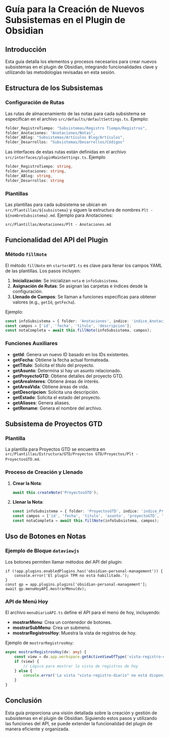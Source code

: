 
# Guía para la Creación de Nuevos Subsistemas en el Plugin de Obsidian

## Introducción

Esta guía detalla los elementos y procesos necesarios para crear nuevos subsistemas en el plugin de Obsidian, integrando funcionalidades clave y utilizando las metodologías revisadas en esta sesión.

## Estructura de los Subsistemas

### Configuración de Rutas

Las rutas de almacenamiento de las notas para cada subsistema se especifican en el archivo `src/defaults/defaultSettings.ts`. Ejemplo:
```typescript
folder_RegistroTiempo: "Subsistemas/Registro Tiempo/Registros",
folder_Anotaciones: "Anotaciones/Notas",
folder_ABlog: "Subsistemas/Artículos Blog/Artículos",
folder_Desarrollos: "Subsistemas/Desarrollos/Códigos"
```
Las interfaces de estas rutas están definidas en el archivo `src/interfaces/pluginMainSettings.ts`. Ejemplo

```typescript
folder_RegistroTiempo: string,
folder_Anotaciones: string,
folder_ABlog: string,
folder_Desarrollos: string
```

### Plantillas

Las plantillas para cada subsistema se ubican en `src/Plantillas/${subsistema}` y siguen la estructura de nombres `Plt - ${nombreSubsistema}.md`. Ejemplo para Anotaciones:
```plaintext
src/Plantillas/Anotaciones/Plt - Anotaciones.md
```

## Funcionalidad del API del Plugin

### Método `fillNote`

El método `fillNote` en `starterAPI.ts` es clave para llenar los campos YAML de las plantillas. Los pasos incluyen:
1. **Inicialización**: Se inicializan `nota` e `infoSubsistema`.
2. **Asignación de Rutas**: Se asignan las carpetas e índices desde la configuración.
3. **Llenado de Campos**: Se llaman a funciones específicas para obtener valores (e.g., `getId`, `getFecha`).

Ejemplo:
```typescript
const infoSubsistema = { folder: 'Anotaciones', indice: 'indice_Anotaciones' };
const campos = ['id', 'fecha', 'titulo', 'descripcion'];
const notaCompleta = await this.fillNote(infoSubsistema, campos);
```

### Funciones Auxiliares

- **getId**: Genera un nuevo ID basado en los IDs existentes.
- **getFecha**: Obtiene la fecha actual formateada.
- **getTitulo**: Solicita el título del proyecto.
- **getAsunto**: Determina si hay un asunto relacionado.
- **getProyectoGTD**: Obtiene detalles del proyecto GTD.
- **getAreaInteres**: Obtiene áreas de interés.
- **getAreaVida**: Obtiene áreas de vida.
- **getDescripcion**: Solicita una descripción.
- **getEstado**: Solicita el estado del proyecto.
- **getAliases**: Genera aliases.
- **getRename**: Genera el nombre del archivo.

## Subsistema de Proyectos GTD

### Plantilla

La plantilla para Proyectos GTD se encuentra en `src/Plantillas/Estructura/GTD/Proyectos GTD/Proyectos/Plt - ProyectosGTD.md`.

### Proceso de Creación y Llenado

1. **Crear la Nota**:
   ```typescript
   await this.createNote('ProyectosGTD');
   ```
2. **Llenar la Nota**:
   ```typescript
   const infoSubsistema = { folder: 'ProyectosGTD', indice: 'indice_ProyectosGTD' };
   const campos = ['id', 'fecha', 'titulo', 'asunto', 'proyectoGTD', 'ProyectoQ', 'areaInteres', 'areaVida', 'descripcion', 'estado', 'aliases', 'rename'];
   const notaCompleta = await this.fillNote(infoSubsistema, campos);
   ```

## Uso de Botones en Notas

### Ejemplo de Bloque `dataviewjs`

Los botones permiten llamar métodos del API del plugin:
```dataviewjs
if (!app.plugins.enabledPlugins.has('obsidian-personal-management')) {
    console.error('El plugin TPM no está habilitado.');
}
const gp = app.plugins.plugins['obsidian-personal-management'];
await gp.menuHoyAPI.mostrarMenu(dv);
```

### API de Menú Hoy

El archivo `menuDiarioAPI.ts` define el API para el menú de hoy, incluyendo:
- **mostrarMenu**: Crea un contenedor de botones.
- **mostrarSubMenu**: Crea un submenú.
- **mostrarRegistrosHoy**: Muestra la vista de registros de hoy.

Ejemplo de `mostrarRegistrosHoy`:
```typescript
async mostrarRegistrosHoy(dv: any) {
    const view = dv.app.workspace.getActiveViewOfType('vista-registro-diario');
    if (view) {
        // Lógica para mostrar la vista de registros de hoy
    } else {
        console.error('La vista "vista-registro-diario" no está disponible.');
    }
}
```

## Conclusión

Esta guía proporciona una visión detallada sobre la creación y gestión de subsistemas en el plugin de Obsidian. Siguiendo estos pasos y utilizando las funciones del API, se puede extender la funcionalidad del plugin de manera eficiente y organizada.
